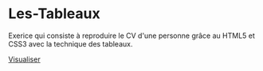 # Les-Tableaux

Exerice qui consiste à reproduire le CV d'une personne grâce au HTML5 et CSS3 avec la technique des tableaux.


[Visualiser](https://maxco41.github.io/Ex3-CV-Tableaux/)
